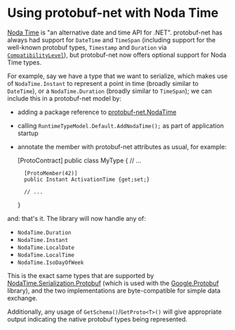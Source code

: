 # Using protobuf-net with Noda Time

[Noda Time](https://nodatime.org/) is "an alternative date and time API for .NET". protobuf-net has always had support for `DateTime` and `TimeSpan` (including support
for the well-known protobuf types, `Timestamp` and `Duration` via [`CompatibilityLevel`](http://protobuf-net.github.io/protobuf-net/compatibilitylevel)), but protobuf-net
now offers optional support for Noda Time types.

For example, say we have a type that we want to serialize, which makes use of `NodaTime.Instant` to represent a point in time (broadly similar to `DateTime`), or a `NodaTime.Duration`
(broadly similar to `TimeSpan`); we can include this in a protobuf-net model by:

- adding a package reference to [protobuf-net.NodaTime](https://www.nuget.org/packages/protobuf-net.NodaTime/)
- calling `RuntimeTypeModel.Default.AddNodaTime();` as part of application startup
- annotate the member with protobuf-net attributes as usual, for example:

    [ProtoContract]
    public class MyType {
        // ...

        [ProtoMember(42)]
        public Instant ActivationTime {get;set;}

        // ...
    }

and: that's it. The library will now handle any of:

- `NodaTime.Duration`
- `NodaTime.Instant`
- `NodaTime.LocalDate`
- `NodaTime.LocalTime`
- `NodaTime.IsoDayOfWeek`

This is the exact same types that are supported by [NodaTime.Serialization.Protobuf](https://www.nuget.org/packages/NodaTime.Serialization.Protobuf) (which is used with
the [Google.Protobuf](https://www.nuget.org/packages/Google.Protobuf/) library), and the two implementations are byte-compatible for simple data exchange.

Additionally, any usage of `GetSchema()`/`GetProto<T>()` will give appropriate output indicating the native protobuf types being represented.

